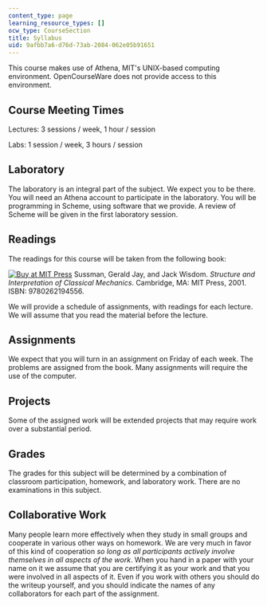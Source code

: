 ```yaml
---
content_type: page
learning_resource_types: []
ocw_type: CourseSection
title: Syllabus
uid: 9afbb7a6-d76d-73ab-2084-062e05b91651
---
```


This course makes use of Athena, MIT's UNIX-based computing environment. OpenCourseWare does not provide access to this environment.

Course Meeting Times
--------------------

Lectures: 3 sessions / week, 1 hour / session

Labs: 1 session / week, 3 hours / session

Laboratory
----------

The laboratory is an integral part of the subject. We expect you to be there. You will need an Athena account to participate in the laboratory. You will be programming in Scheme, using software that we provide. A review of Scheme will be given in the first laboratory session.

Readings
--------

The readings for this course will be taken from the following book:

[![Buy at MIT Press](https://ocwcms.mit.edu/images/mp_logo.gif)](https://mitpress.mit.edu/9780262194556) Sussman, Gerald Jay, and Jack Wisdom. _Structure and Interpretation of Classical Mechanics_. Cambridge, MA: MIT Press, 2001. ISBN: 9780262194556.

We will provide a schedule of assignments, with readings for each lecture. We will assume that you read the material before the lecture.

Assignments
-----------

We expect that you will turn in an assignment on Friday of each week. The problems are assigned from the book. Many assignments will require the use of the computer.

Projects
--------

Some of the assigned work will be extended projects that may require work over a substantial period.

Grades
------

The grades for this subject will be determined by a combination of classroom participation, homework, and laboratory work. There are no examinations in this subject.

Collaborative Work
------------------

Many people learn more effectively when they study in small groups and cooperate in various other ways on homework. We are very much in favor of this kind of cooperation _so long as all participants actively involve themselves in all aspects of the work_. When you hand in a paper with your name on it we assume that you are certifying it as your work and that you were involved in all aspects of it. Even if you work with others you should do the writeup yourself, and you should indicate the names of any collaborators for each part of the assignment.